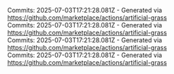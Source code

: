 Commits: 2025-07-03T17:21:28.081Z - Generated via https://github.com/marketplace/actions/artificial-grass
<br>
Commits: 2025-07-03T17:21:28.081Z - Generated via https://github.com/marketplace/actions/artificial-grass
<br>
Commits: 2025-07-03T17:21:28.081Z - Generated via https://github.com/marketplace/actions/artificial-grass
<br>
Commits: 2025-07-03T17:21:28.081Z - Generated via https://github.com/marketplace/actions/artificial-grass
<br>
